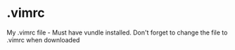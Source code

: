 # .vimrc
My .vimrc file - Must have vundle installed.
Don't forget to change the file to .vimrc when downloaded

